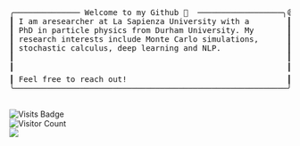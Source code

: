 <pre>
╭────────────── Welcome to my Github 👋  ──────────────────╮😄               
┃ I am aresearcher at La Sapienza University with a        ┃ ┣━━ 💾 Repositories                         
┃ PhD in particle physics from Durham University. My       ┃ ┃   ┣━━ <a href=https://github.com/alexisdpc/Heston-model>Heston Model</a>
┃ research interests include Monte Carlo simulations,      ┃ ┃   ┣━━ <a href=https://github.com/alexisdpc/Black-Scholes-and-Greeks>Black-Scholes and Greeks</a>
┃ stochastic calculus, deep learning and NLP.              ┃ ┃   ┣━━ <a href=https://github.com/alexisdpc/Deep-Hedging>Deep Hedging</a>
┃                                                          ┃ ┃   ┗━━ <a href=https://github.com/alexisdpc/title-author-from-pdf>Extract Title & Authors </a>
┃                                                          ┃ ┗━━ 📚 Particle Physics Articles       
┃ Feel free to reach out!                                  ┃      ┣━━ <a href=https://link.springer.com/article/10.1007/JHEP03(2021)185>Electric Dipole Moments & New Forces</a>
╰──────────────────────────────────────────────────────────╯      ┣━━ <a href=https://link.springer.com/article/10.1007/JHEP11(2019)093>The QCD Axion & Unification</a>
                                                                   ┗━━ <a href=https://journals.aps.org/prd/abstract/10.1103/PhysRevD.97.095013>Asymptotic Safety</a>
</pre>

![Visits Badge](https://badges.pufler.dev/visits/alexisdpc/main)\
![Visitor Count](https://profile-counter.glitch.me/alexisdpc/count.svg)\
![](https://komarev.com/ghpvc/?username=alexisdpc)
